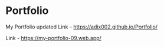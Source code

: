 # Portfolio
My Portfolio
updated Link - https://adix002.github.io/Portfolio/

Link - https://my-portfolio-09.web.app/
